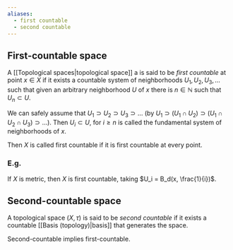 ```yaml
---
aliases:
  - first countable
  - second countable
---
```

## First-countable space

A [[Topological spaces|topological space]] a is said to be _first countable_ at point $x \in X$ if it exists a countable system of neighborhoods $U_1, U_2, U_3, \dots$ such that given an arbitrary neighborhood $U$ of $x$ there is $n\in \mathbb{N}$ such that $U_n \subset U$.

We can safely assume that $U_1 \supset U_2 \supset U_3 \supset \dots$ (by $U_1 \supset (U_1 \cap U_2)\supset (U_1\cap U_2 \cap U_3) \supset \dots$). Then $U_i \subset U$, for $i\ge n$ is called the fundamental system of neighborhoods of $x$.

Then $X$ is called first countable if it is first countable at every point.

### E.g.
If $X$ is metric, then $X$ is first countable, taking $U_i = B_d(x, \frac{1}{i})$.

##  Second-countable space
A topological space $(X, \tau)$ is said to be _second countable_ if it exists a countable [[Basis (topology)|basis]] that generates the space.


Second-countable implies first-countable.